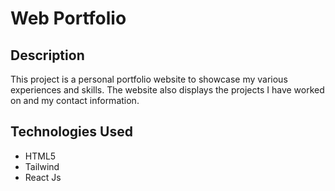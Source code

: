 # Web Portfolio

## Description
This project is a personal portfolio website to showcase my various experiences and skills. The website also displays the projects I have worked on and my contact information.

## Technologies Used
- HTML5  
- Tailwind  
- React Js
